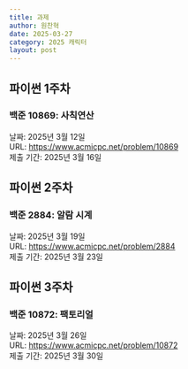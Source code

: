 ```yaml
---
title: 과제
author: 원찬혁
date: 2025-03-27
category: 2025 캐릭터
layout: post
---
```


## 파이썬 1주차
### 백준 10869: 사칙연산
날짜: 2025년 3월 12일<br>
URL: <a href="https://www.acmicpc.net/problem/10869">https://www.acmicpc.net/problem/10869</a><br>
제출 기간: 2025년 3월 16일

## 파이썬 2주차
### 백준 2884: 알람 시계
날짜: 2025년 3월 19일<br>
URL: <a href="https://www.acmicpc.net/problem/2884">https://www.acmicpc.net/problem/2884</a><br>
제출 기간: 2025년 3월 23일

## 파이썬 3주차
### 백준 10872: 팩토리얼
날짜: 2025년 3월 26일<br>
URL: <a href="https://www.acmicpc.net/problem/10872">https://www.acmicpc.net/problem/10872</a><br>
제출 기간: 2025년 3월 30일
